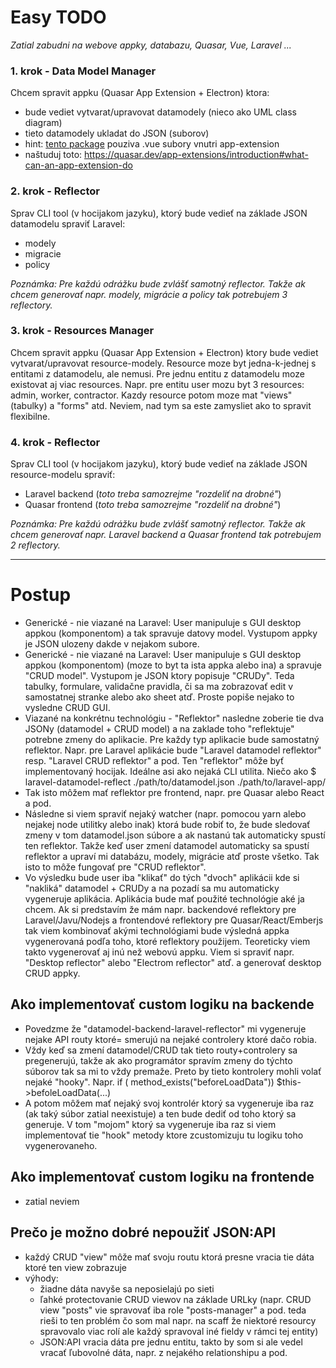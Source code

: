 # Easy TODO

*Zatial zabudni na webove appky, databazu, Quasar, Vue, Laravel ...*

### 1. krok - Data Model Manager

Chcem spravit appku (Quasar App Extension + Electron) ktora:

- bude vediet vytvarat/upravovat datamodely (nieco ako UML class diagram)
- tieto datamodely ukladat do JSON (suborov)
- hint: [tento package](https://github.com/nymphaea-v1/quasar-app-extension-q-tel-input/tree/master/ui) pouziva .vue
  subory
  vnutri app-extension
- naštuduj toto: https://quasar.dev/app-extensions/introduction#what-can-an-app-extension-do

### 2. krok - Reflector

Sprav CLI tool (v hocijakom jazyku), ktorý bude vedieť na základe JSON datamodelu spraviť Laravel:

- modely
- migracie
- policy

*Poznámka: Pre každú odrážku bude zvlášť samotný reflector. Takže ak chcem generovať napr. modely, migrácie a policy tak potrebujem 3 reflectory.*

### 3. krok - Resources Manager

Chcem spravit appku (Quasar App Extension + Electron) ktory bude vediet vytvarat/upravovat resource-modely. Resource moze byt
jedna-k-jednej s entitami z datamodelu, ale nemusi. Pre jednu entitu z datamodelu moze existovat aj viac resources.
Napr. pre entitu user mozu byt 3 resources: admin, worker, contractor. Kazdy resource potom moze mat "views" (tabulky)
a "forms" atd. Neviem, nad tym sa este zamysliet ako to spravit flexibilne.

### 4. krok - Reflector

Sprav CLI tool (v hocijakom jazyku), ktorý bude vedieť na základe JSON resource-modelu spraviť:

- Laravel backend (*toto treba samozrejme "rozdeliť na drobné"*)
- Quasar frontend (*toto treba samozrejme "rozdeliť na drobné"*)

*Poznámka: Pre každú odrážku bude zvlášť samotný reflector. Takže ak chcem generovať napr. Laravel backend a Quasar frontend tak potrebujem 2 reflectory.*

---------------

# Postup

- Generické - nie viazané na Laravel: User manipuluje s GUI desktop appkou (komponentom) a tak spravuje datovy model.
  Vystupom appky je JSON ulozeny dakde v nejakom subore.
- Generické - nie viazané na Laravel: User manipuluje s GUI desktop appkou (komponentom) (moze to byt ta ista appka
  alebo ina) a spravuje "CRUD model". Vystupom je JSON ktory popisuje "CRUDy". Teda tabulky, formulare, validačne
  pravidla, či sa ma zobrazovať edit v samostatnej stranke alebo ako sheet atď. Proste popiše nejako to vysledne CRUD
  GUI.
- Viazané na konkrétnu technológiu - "Reflektor" nasledne zoberie tie dva JSONy (datamodel + CRUD model) a na zaklade
  toho "reflektuje" potrebne zmeny do aplikacie. Pre každy typ aplikacie bude samostatný reflektor. Napr. pre Laravel
  aplikácie bude "Laravel datamodel reflektor" resp. "Laravel CRUD reflektor" a pod. Ten "reflektor" môže byť
  implementovaný hocijak. Ideálne asi ako nejaká CLI utilita. Niečo ako $ laravel-datamodel-reflect
  ./path/to/datamodel.json ./path/to/laravel-app/
- Tak isto môžem mať reflektor pre frontend, napr. pre Quasar alebo React a pod.
- Následne si viem spraviť nejaký watcher (napr. pomocou yarn alebo nejakej node utilitky alebo inak) ktorá bude robiť
  to, že bude sledovať zmeny v tom datamodel.json súbore a ak nastanú tak automaticky spustí ten reflektor. Takže keď
  user zmení datamodel automaticky sa spustí reflektor a upraví mi databázu, modely, migrácie atď proste všetko. Tak
  isto to môže fungovať pre "CRUD reflektor".
- Vo výsledku bude user iba "klikať" do tých "dvoch" aplikácii kde si "nakliká" datamodel + CRUDy a na pozadí sa mu
  automaticky vygeneruje aplikácia. Aplikácia bude mať použité technológie aké ja chcem. Ak si predstavím že mám napr.
  backendové reflektory pre Laravel/Javu/Nodejs a frontendové reflektory pre Quasar/React/Emberjs tak viem kombinovať
  akými technológiami bude výsledná appka vygenerovaná podľa toho, ktoré reflektory použijem. Teoreticky viem takto
  vygenerovať aj inú než webovú appku. Viem si spraviť napr. "Desktop reflector" alebo "Electrom reflector" atď. a
  generovať desktop CRUD appky.

## Ako implementovať custom logiku na backende

- Povedzme že "datamodel-backend-laravel-reflector" mi vygeneruje nejake API routy ktoré= smerujú na nejaké controlery
  ktoré dačo robia.
- Vždy keď sa zmení datamodel/CRUD tak tieto routy+controlery sa pregenerujú, takže ak ako programátor spravím zmeny do
  týchto súborov tak sa mi to vždy premaže. Preto by tieto kontrolery mohli volať nejaké "hooky". Napr. if (
  method_exists("beforeLoadData")) $this->befoleLoadData(...)
- A potom môžem mať nejaký svoj kontrolér ktorý sa vygeneruje iba raz (ak taký súbor zatial neexistuje) a ten bude dediť
  od toho ktorý sa generuje. V tom "mojom" ktorý sa vygeneruje iba raz si viem implementovať tie "hook" metody ktore
  zcustomizuju tu logiku toho vygenerovaneho.

## Ako implementovať custom logiku na frontende

- zatial neviem

## Prečo je možno dobré nepoužiť JSON:API

- každý CRUD "view" môže mať svoju routu ktorá presne vracia tie dáta ktoré ten view zobrazuje
- výhody:
    - žiadne dáta navyše sa neposielajú po sieti
    - ľahké protectovanie CRUD viewov na základe URLky (napr. CRUD view "posts" vie spravovať iba role "posts-manager" a
      pod. teda rieši to ten problém čo som mal napr. na scaff že niektoré resourcy spravovalo viac rolí ale každý
      spravoval iné fieldy v rámci tej entity)
    - JSON:API vracia dáta pre jednu entitu, takto by som si ale vedel vracať ľubovolné dáta, napr. z nejakého
      relationshipu a pod.

